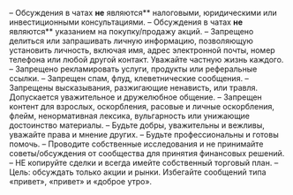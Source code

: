 – Обсуждения в чатах **не** являются** налоговыми, юридическими или инвестиционными консультациями.
– Обсуждения в чатах **не** являются** указанием на покупку/продажу акций.
– Запрещено делиться или запрашивать личную информацию, позволяющую установить личность, включая имя, адрес электронной почты, номер телефона или любой другой контакт. Уважайте частную жизнь каждого.
– Запрещено рекламировать услуги, продукты или реферальные ссылки.
– Запрещен спам, флуд, клеветнические сообщения.
– Запрещены высказывания, разжигающие ненависть, или травля. Допускается уважительное и дружелюбное общение.
– Запрещен контент для взрослых, оскорбления, расовые и личные оскорбления, флейм, ненормативная лексика, вульгарность или унижающие достоинство материалы.
– Будьте добры, уважительны и вежливы, уважайте права и мнение других.
– Будьте профессиональны и готовы помочь.
– Проводите собственные исследования и не принимайте советы/обсуждения от сообщества для принятия финансовых решений.
– НЕ копируйте сделки и всегда имейте собственный торговый план.
– Цель: обсуждать только акции и рынки. Избегайте сообщений типа «привет», «привет» и «доброе утро».